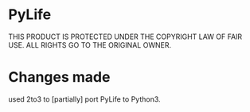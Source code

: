 # PyLife

THIS PRODUCT IS PROTECTED UNDER THE COPYRIGHT LAW OF FAIR USE.  ALL RIGHTS GO TO THE ORIGINAL OWNER.

# Changes made

used 2to3 to [partially] port PyLife to Python3.
